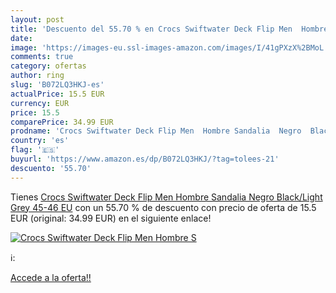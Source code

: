 ```yaml
---
layout: post
title: 'Descuento del 55.70 % en Crocs Swiftwater Deck Flip Men  Hombre S'
date: 
image: 'https://images-eu.ssl-images-amazon.com/images/I/41gPXzX%2BMoL._SL200_.jpg'
comments: true
category: ofertas
author: ring
slug: 'B072LQ3HKJ-es'
actualPrice: 15.5 EUR
currency: EUR
price: 15.5
comparePrice: 34.99 EUR
prodname: 'Crocs Swiftwater Deck Flip Men  Hombre Sandalia  Negro  Black/Light Grey   45-46 EU'
country: 'es'
flag: '🇪🇸'
buyurl: 'https://www.amazon.es/dp/B072LQ3HKJ/?tag=tolees-21'
descuento: '55.70'
---
```


Tienes [Crocs Swiftwater Deck Flip Men  Hombre Sandalia  Negro  Black/Light Grey   45-46 EU](https://www.amazon.es/dp/B072LQ3HKJ/?tag=tolees-21) con un 55.70 % de descuento con precio de oferta de 15.5 EUR (original: 34.99 EUR) en el siguiente enlace!

[![Crocs Swiftwater Deck Flip Men  Hombre S](https://images-eu.ssl-images-amazon.com/images/I/41gPXzX%2BMoL._SL200_.jpg)](https://www.amazon.es/dp/B072LQ3HKJ/?tag=tolees-21)

ℹ️:


[Accede a la oferta!!](https://www.amazon.es/dp/B072LQ3HKJ/?tag=tolees-21)
